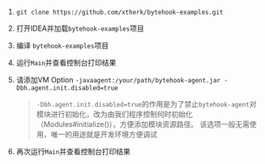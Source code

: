 1. `git clone https://github.com/xtherk/bytehook-examples.git`
2. 打开IDEA并加载`bytehook-examples`项目
3. 编译 `bytehook-examples`项目
4. 运行`Main`并查看控制台打印结果
5. 请添加VM Option `-javaagent:/your/path/bytehook-agent.jar -Dbh.agent.init.disabled=true`

   > `-Dbh.agent.init.disabled=true`的作用是为了禁止`bytehook-agent`对模块进行初始化，改为由我们程序控制何时初始化（Modules#initialize()），方便添加模块资源路径。
   > 该选项一般无需使用，唯一的用途就是开发环境方便调试
6. 再次运行`Main`并查看控制台打印结果

